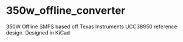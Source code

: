 # 350w_offline_converter
350W Offline SMPS based off Texas Instruments UCC38950 reference design. Designed in KiCad

